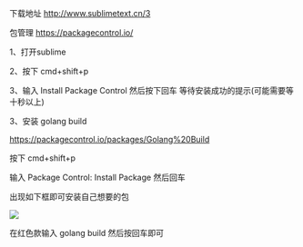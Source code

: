 下载地址 http://www.sublimetext.cn/3

包管理 https://packagecontrol.io/





1、打开sublime



2、按下 cmd+shift+p



3、输入 Install Package Control 然后按下回车  等待安装成功的提示(可能需要等十秒以上)





3、安装 golang build



https://packagecontrol.io/packages/Golang%20Build



按下  cmd+shift+p



输入 Package Control: Install Package 然后回车 



出现如下框即可安装自己想要的包

![](https://gitee.com/hxc8/images7/raw/master/img/202407190754581.jpg)

在红色款输入  golang build   然后按回车即可







